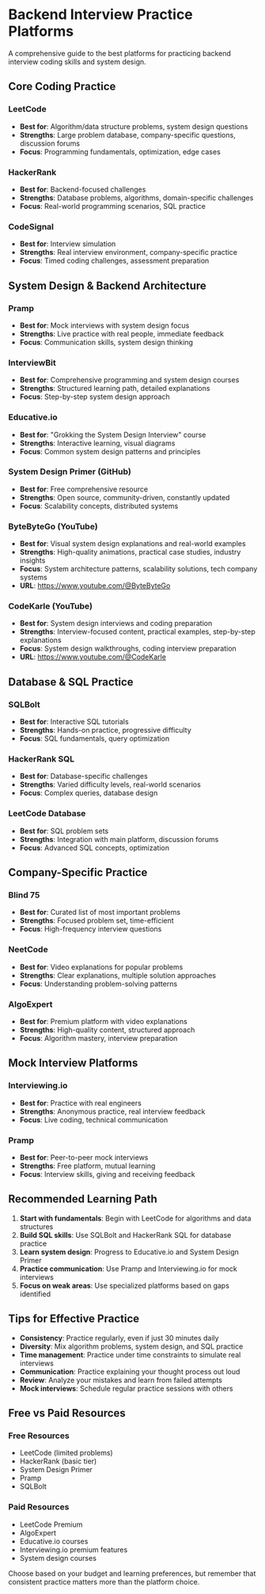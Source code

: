 # Backend Interview Practice Platforms

A comprehensive guide to the best platforms for practicing backend interview coding skills and system design.

## Core Coding Practice

### LeetCode
- **Best for**: Algorithm/data structure problems, system design questions
- **Strengths**: Large problem database, company-specific questions, discussion forums
- **Focus**: Programming fundamentals, optimization, edge cases

### HackerRank
- **Best for**: Backend-focused challenges
- **Strengths**: Database problems, algorithms, domain-specific challenges
- **Focus**: Real-world programming scenarios, SQL practice

### CodeSignal
- **Best for**: Interview simulation
- **Strengths**: Real interview environment, company-specific practice
- **Focus**: Timed coding challenges, assessment preparation

## System Design & Backend Architecture

### Pramp
- **Best for**: Mock interviews with system design focus
- **Strengths**: Live practice with real people, immediate feedback
- **Focus**: Communication skills, system design thinking

### InterviewBit
- **Best for**: Comprehensive programming and system design courses
- **Strengths**: Structured learning path, detailed explanations
- **Focus**: Step-by-step system design approach

### Educative.io
- **Best for**: "Grokking the System Design Interview" course
- **Strengths**: Interactive learning, visual diagrams
- **Focus**: Common system design patterns and principles

### System Design Primer (GitHub)
- **Best for**: Free comprehensive resource
- **Strengths**: Open source, community-driven, constantly updated
- **Focus**: Scalability concepts, distributed systems

### ByteByteGo (YouTube)
- **Best for**: Visual system design explanations and real-world examples
- **Strengths**: High-quality animations, practical case studies, industry insights
- **Focus**: System architecture patterns, scalability solutions, tech company systems
- **URL**: https://www.youtube.com/@ByteByteGo

### CodeKarle (YouTube)
- **Best for**: System design interviews and coding preparation
- **Strengths**: Interview-focused content, practical examples, step-by-step explanations
- **Focus**: System design walkthroughs, coding interview preparation
- **URL**: https://www.youtube.com/@CodeKarle

## Database & SQL Practice

### SQLBolt
- **Best for**: Interactive SQL tutorials
- **Strengths**: Hands-on practice, progressive difficulty
- **Focus**: SQL fundamentals, query optimization

### HackerRank SQL
- **Best for**: Database-specific challenges
- **Strengths**: Varied difficulty levels, real-world scenarios
- **Focus**: Complex queries, database design

### LeetCode Database
- **Best for**: SQL problem sets
- **Strengths**: Integration with main platform, discussion forums
- **Focus**: Advanced SQL concepts, optimization

## Company-Specific Practice

### Blind 75
- **Best for**: Curated list of most important problems
- **Strengths**: Focused problem set, time-efficient
- **Focus**: High-frequency interview questions

### NeetCode
- **Best for**: Video explanations for popular problems
- **Strengths**: Clear explanations, multiple solution approaches
- **Focus**: Understanding problem-solving patterns

### AlgoExpert
- **Best for**: Premium platform with video explanations
- **Strengths**: High-quality content, structured approach
- **Focus**: Algorithm mastery, interview preparation

## Mock Interview Platforms

### Interviewing.io
- **Best for**: Practice with real engineers
- **Strengths**: Anonymous practice, real interview feedback
- **Focus**: Live coding, technical communication

### Pramp
- **Best for**: Peer-to-peer mock interviews
- **Strengths**: Free platform, mutual learning
- **Focus**: Interview skills, giving and receiving feedback

## Recommended Learning Path

1. **Start with fundamentals**: Begin with LeetCode for algorithms and data structures
2. **Build SQL skills**: Use SQLBolt and HackerRank SQL for database practice
3. **Learn system design**: Progress to Educative.io and System Design Primer
4. **Practice communication**: Use Pramp and Interviewing.io for mock interviews
5. **Focus on weak areas**: Use specialized platforms based on gaps identified

## Tips for Effective Practice

- **Consistency**: Practice regularly, even if just 30 minutes daily
- **Diversity**: Mix algorithm problems, system design, and SQL practice
- **Time management**: Practice under time constraints to simulate real interviews
- **Communication**: Practice explaining your thought process out loud
- **Review**: Analyze your mistakes and learn from failed attempts
- **Mock interviews**: Schedule regular practice sessions with others

## Free vs Paid Resources

### Free Resources
- LeetCode (limited problems)
- HackerRank (basic tier)
- System Design Primer
- Pramp
- SQLBolt

### Paid Resources
- LeetCode Premium
- AlgoExpert
- Educative.io courses
- Interviewing.io premium features
- System design courses

Choose based on your budget and learning preferences, but remember that consistent practice matters more than the platform choice.